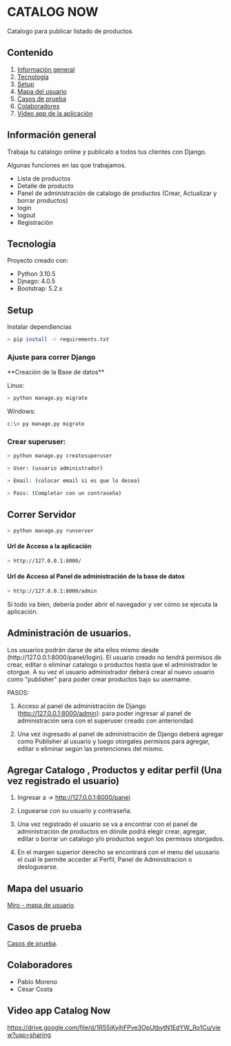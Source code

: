 # CATALOG NOW
Catalogo para publicar listado de productos

## Contenido
1. [Información general](#información-general)
2. [Tecnología](#tecnología)
3. [Setup](#setup)
4. [Mapa del usuario](#mapa-del-usuario)
5. [Casos de prueba](#casos-de-prueba)
6. [Colaboradores](#colaboradores)
7. [Video app de la aplicación](#video-app-catalog-now)



## Información general
<p>Trabaja tu catalogo online y publicalo a todos tus clientes con Django.</p>
<p>Algunas funciones en las que trabajamos.</p>

- Lista de productos
- Detalle de producto
- Panel de administración de catalogo de productos (Crear, Actualizar y borrar productos)
- login
- logout
- Registración

## Tecnología
<p>Proyecto creado con:</p>

- Python 3.10.5
- Djnago: 4.0.5
- Bootstrap: 5.2.x    

## Setup
<p>Instalar dependiencias</p>

```bash
> pip install -r requirements.txt
```

### Ajuste para correr Django
<p>**Creación de la Base de datos**</p>

Linux:
```bash
> python manage.py migrate 
```
Windows:
```bash
c:\> py manage.py migrate
```

### Crear superuser: 

```bash
> python manage.py createsuperuser

> User: (usuario administrador)

> Email: (colocar email si es que lo desea)

> Pass: (Completar con un contraseña)
```

## Correr Servidor

```bash
> python manage.py runserver
```
####  Url de Acceso a la aplicación
```bash
> http://127.0.0.1:8000/
```
 
#### Url de Acceso al Panel de administración de la base de datos
```bash
> http://127.0.0.1:8000/admin 
```
<p>Si todo va bien, debería poder abrir el navegador y ver cómo se ejecuta la aplicación.</p>

## Administración de usuarios.
<p>Los usuarios podrán darse de alta ellos mismo desde (http://127.0.0.1:8000/panel/login). El usuario creado no tendrá permisos de crear, editar o eliminar catalogo o productos hasta que el administrador le otorgue. A su vez el usuario administrador deberá crear al nuevo usuario como "publisher" para poder crear productos bajo su username.</p>

PASOS:
1. Acceso al panel de administración de Django (http://127.0.0.1:8000/admin):
 para poder ingresar  al panel de administración sera con el superuser creado con anterioridad. 

2. Una vez ingresado al panel de administración de Django deberá agregar como Publisher
al usuario y luego  otorgales permisos para agregar, editar o eliminar según las pretenciones del mismo.

## Agregar Catalogo , Productos y editar perfil (Una vez registrado el usuario) 

1. Ingresar a -> http://127.0.0.1:8000/panel 

2. Loguearse con su usuario y contraseña.

3. Una vez registrado el usuario se va a encontrar con el panel de administración de productos en dónde  podrá 
elegir crear, agregar, editar o borrar un catalogo y/o productos segun los permisos otorgados.

4. En el margen superior derecho se encontrará con el menu del ususario
el cual le permite acceder al Perfil, Panel de Administracion o desloguearse.

## Mapa del usuario

[Miro - mapa de usuario](https://miro.com/app/board/uXjVOj_k2rg=/?share_link_id=399463018519).

## Casos de prueba

[Casos de prueba](https://docs.google.com/spreadsheets/d/1uEIr7sc-B0U5nE3B9Pu1qx707caib2q78oHCIwA6j8Q/edit?usp=sharing).


## Colaboradores

- Pablo Moreno
- César Costa

## Video app Catalog Now
https://drive.google.com/file/d/1R55iKyjhFPve3OpUtbytN1EdYW_Ro1Cu/view?usp=sharing
